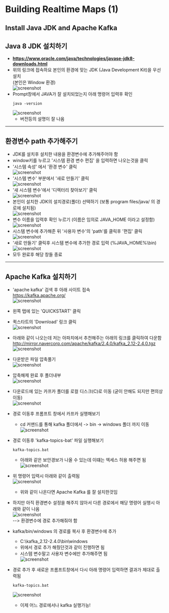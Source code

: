 # Building Realtime Maps (1)
## **Install Java JDK and Apache Kafka**

## Java 8 JDK 설치하기
- **https://www.oracle.com/java/technologies/javase-jdk8-downloads.html**
- 위의 링크에 접속하요 본인의 환경에 맞는 JDK (Java Development Kit)을 우선 설치      
(본인은 Window 환경)   
![screenshot](./RM_img/screenshot01.png)
- Prompt창에서 JAVA가 잘 설치되었는지 아래 명령어 입력후 확인
    ```linux
    java -version
    ```
    ![screenshot](./RM_img/screenshot13.png)
    - 버전등의 설명이 잘 나옴

--- 

## 환경변수 path 추가해주기
- JDK를 설치후 설치한 내용을 환경변수에 추가해주어야 함
- window키를 누르고 '시스템 환경 변수 편집' 을 입력하면 나오는것을 클릭   
- '시스템 속성' 에서 '환경 변수' 클릭   
![screenshot](./RM_img/screenshot02.png)
- '시스템 변수' 부분에서 '새로 만들기' 클릭   
![screenshot](./RM_img/screenshot03.png)
- '새 시스템 변수'에서 '디렉터리 찾아보기' 클릭   
![screenshot](./RM_img/screenshot04.png)
- 본인이 설치한 JDK의 설치경로(폴더) 선택하기 (보통 program files/java/ 의 경로에 설치됨)   
![screenshot](./RM_img/screenshot05.png)
- 변수 이름을 입력후 확인 누르기 (이름은 임의로 JAVA_HOME 이라고 설정함)   
![screenshot](./RM_img/screenshot06.png)
- 시스템 변수에 추가해준 뒤 '사용자 변수'의 'path'를 클릭후 '편집' 클릭   
![screenshot](./RM_img/screenshot07.png)
- '새로 만들기' 클릭후 시스템 변수에 추가한 경로 입력 (%JAVA_HOME%\bin)   
![screenshot](./RM_img/screenshot08.png)
- 모두 완료후 해당 창들 종료

---

## Apache Kafka 설치하기
- 'apache kafka' 검색 후 아래 사이트 접속    
https://kafka.apache.org/    
![screenshot](./RM_img/screenshot09.png)

- 왼쪽 탭에 있는 'QUICKSTART' 클릭   
- 퀵스타트의 'Download' 링크 클릭   
![screenshot](./RM_img/screenshot10.png)
- 아래와 같이 나오는데 저는 아파치에서 추천해주는 아래의 링크를 클릭하여 다운함    
http://mirror.navercorp.com/apache/kafka/2.4.0/kafka_2.12-2.4.0.tgz   
![screenshot](./RM_img/screenshot11.png)   
- 다운받은 파일 압축풀기      
![screenshot](./RM_img/screenshot12.png)   
- 압축해제 완료 후 폴더내부      
![screenshot](./RM_img/screenshot14.png)   
- 다운로드에 있는 카프카 폴더를 로컬 디스크(C)로 이동 (굳이 안해도 되지만 편의상 이동)   
![screenshot](./RM_img/screenshot15.png)
- 경로 이동후 프롬프트 창에서 카프카 실행해보기
  - cd 커맨드를 통해 kafka 폴더에서 -> bin -> windows 폴더 까지 이동   
![screenshot](./RM_img/screenshot16.png)
- 경로 이동후 'kafka-topics-bat' 파일 실행해보기
    ```linux
    kafka-topics.bat
    ```
  - 아래와 같은 보안경보가 나올 수 있는데 이떄는 엑세스 허용 해주면 됨      
  ![screenshot](./RM_img/screenshot17.png)   

- 위 명령어 입력시 아래와 같이 출력됨   
  ![screenshot](./RM_img/screenshot18.png)
  - 위와 같이 나온다면 Apache Kafka 를 잘 설치한것임
- 하지만 아직 환경변수 설정을 해주지 않아서 다른 경로에서 해당 명령어 실행시 아래와 같이 나옴   
![screenshot](./RM_img/screenshot19.png)    
--> 환경변수에 경로 추가해줘야 함
- kafka/bin/windows 의 경로를 복사 후 환경변수에 추가
  - C:\kafka_2.12-2.4.0\bin\windows
  - 위에서 경로 추가 해줬던것과 같이 진행하면 됨    
  - 시스템 변수말고 사용자 변수에만 추가해주면 됨   
![screenshot](./RM_img/screenshot20.png)
- 경로 추가 후 새로운 프롬프트창에서 다시 아래 명령어 입력하면 결과가 제대로 출력됨   
    ```linux
    kafka-topics.bat
    ```   
    ![screenshot](./RM_img/screenshot21.png)
    - 이제 어느 경로에서나 kafka 실행가능!
  

